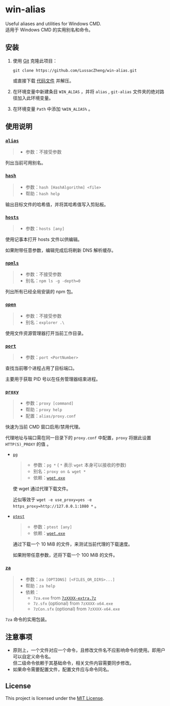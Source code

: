 # win-alias

Useful aliases and utilities for Windows CMD.  
适用于 Windows CMD 的实用别名和命令。

## 安装

1. 使用 [Git](https://git-scm.com/) 克隆此项目：

   ```batch
   git clone https://github.com/LussacZheng/win-alias.git
   ```

   或直接下载 [代码文件](https://github.com/LussacZheng/win-alias/archive/master.zip) 并解压。

2. 在环境变量中新建条目 `WIN_ALIAS` ，并将 `alias` , `git-alias` 文件夹的绝对路径加入此环境变量。
3. 在环境变量 `Path` 中添加 `%WIN_ALIAS%` 。

## 使用说明

### [`alias`](alias/alias.cmd)

> - 参数：不接受参数

列出当前可用别名。

### [`hash`](alias/hash.cmd)

> - 参数：`hash [HashAlgorithm] <file>`
> - 帮助：`hash help`

输出目标文件的哈希值，并将其哈希值写入剪贴板。

### [`hosts`](alias/hosts.cmd)

> - 参数：`hosts [any]`

使用记事本打开 hosts 文件以供编辑。

如果附带任意参数，编辑完成后将刷新 DNS 解析缓存。

### [`npmls`](alias/npmls.cmd)

> - 参数：不接受参数
> - 别名：`npm ls -g -depth=0`

列出所有已经全局安装的 npm 包。  

### [`open`](alias/open.cmd)

> - 参数：不接受参数
> - 别名：`explorer .\`

使用文件资源管理器打开当前工作目录。

### [`port`](alias/port.cmd)

> - 参数：`port <PortNumber>`

查找当前哪个进程占用了目标端口。

主要用于获取 PID 号以在任务管理器结束进程。

### [`proxy`](alias/proxy.cmd)

> - 参数：`proxy [command]`
> - 帮助：`proxy help`
> - 配置：`alias/proxy.conf`

快速为当前 CMD 窗口启用/禁用代理。

代理地址与端口需在同一目录下的 `proxy.conf` 中配置，`proxy` 将据此设置 `HTTP(S)_PROXY` 的值 。

- [`pg`](alias/pg.cmd)

  > - 参数：`pg *`  ( `*` 表示 `wget` 本身可以接收的参数)
  > - 别名：`proxy on & wget *`
  > - 依赖：[`wget.exe`](https://eternallybored.org/misc/wget/)

  使 wget 通过代理下载文件。

  近似等效于 `wget -e use_proxy=yes -e https_proxy=http://127.0.0.1:1080 *` 。

- [`ptest`](alias/ptest.cmd)

  > - 参数：`ptest [any]`
  > - 依赖：[`wget.exe`](https://eternallybored.org/misc/wget/)

  通过下载一个 10 MiB 的文件，来测试当前代理的下载速度。

  如果附带任意参数，还将下载一个 100 MiB 的文件。

### [`za`](alias/za.cmd)

> - 参数：`za [OPTIONS] [<FILES_OR_DIRS>...]`
> - 帮助：`za help`
> - 依赖：
>   - `7za.exe` from [`7zXXXX-extra.7z`](https://7-zip.org/download.html)
>   - `7z.sfx` (optional) from `7zXXXX-x64.exe`
>   - `7zCon.sfx` (optional) from `7zXXXX-x64.exe`

`7za` 命令的实用包装。

## 注意事项

- 原则上，一个文件对应一个命令，且修改文件名不应影响命令的使用。即用户可以自定义命令名。  
  但二级命令依赖于其基础命令，相关文件内容需要同步修改。
- 如果命令需要配置文件，配置文件应与命令同名。

## License

This project is licensed under the [MIT License](./LICENSE).
